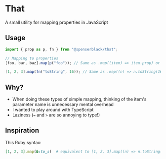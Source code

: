 # That

A small utility for mapping properties in JavaScript

## Usage

```typescript
import { prop as p, fn } from "@spenserblack/that";

// Mapping to properties
[foo, bar, baz].map(p("foo")); // Same as .map((item) => item.prop) or .map(({ prop }) => prop)

[1, 2, 3].map(fn("toString", 16)); // Same as .map((n) => n.toString(16))
```

## Why?

- When doing these types of simple mapping, thinking of the item's parameter name is unnecessary mental overhead
- I wanted to play around with TypeScript
- Laziness (`=` and `>` are so annoying to type!)

## Inspiration

This Ruby syntax:

```ruby
[1, 2, 3].map(&:to_s)  # equivalent to [1, 2, 3].map((n) => n.toString()) in JavaScript
```
